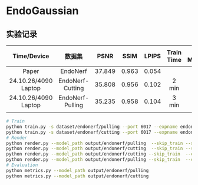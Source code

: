 # EndoGaussian


## 实验记录

|     Time/Device      |      数据集      |  PSNR  | SSIM  | LPIPS | Train Time | GPU Memory | 迭代次数 |
| :------------------: | :--------------: | :----: | :---: | :---: | :--------: | :--------: | :------: |
|        Paper         |     EndoNerf     | 37.849 | 0.963 | 0.054 |            |            |          |
| 24.10.26/4090 Laptop | EndoNerf-Cutting | 35.808 | 0.956 | 0.102 |   2 min    |    5 GB    |  1K+3K   |
| 24.10.26/4090 Laptop | EndoNerf-Pulling | 35.235 | 0.958 | 0.104 |   3 min    |    3 GB    |  1K+3K   |
|                      |                  |        |       |       |            |            |          |

```bash
# Train
python train.py -s dataset/endonerf/pulling --port 6017 --expname endonerf/pulling --configs arguments/endonerf/pulling.py 
python train.py -s dataset/endonerf/cutting --port 6017 --expname endonerf/cutting --configs arguments/endonerf/cutting.py
# Render
python render.py --model_path output/endonerf/pulling  --skip_train --skip_video --configs arguments/endonerf/pulling.py
python render.py --model_path output/endonerf/cutting  --skip_train --skip_video --configs arguments/endonerf/cutting.py
python render.py --model_path output/endonerf/cutting --skip_train  --configs arguments/endonerf/cutting.py
python render.py --model_path output/endonerf/pulling --skip_train  --configs arguments/endonerf/pulling.py
# Evaluation
python metrics.py --model_path output/endonerf/pulling
python metrics.py --model_path output/endonerf/cutting
```

